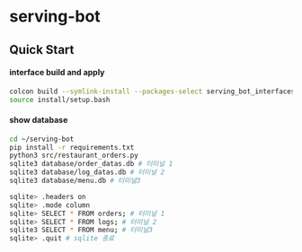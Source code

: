# serving-bot

## Quick Start
#### interface build and apply
```bash
colcon build --symlink-install --packages-select serving_bot_interfaces
source install/setup.bash
```


#### show database 
```bash
cd ~/serving-bot
pip install -r requirements.txt
python3 src/restaurant_orders.py
sqlite3 database/order_datas.db # 터미널 1
sqlite3 database/log_datas.db # 터미널 2
sqlite3 database/menu.db # 터미널3

sqlite> .headers on
sqlite> .mode column
sqlite> SELECT * FROM orders; # 터미널 1
sqlite> SELECT * FROM logs; # 터미널 2
sqlite3 SELECT * FROM menu; # 터미널3
sqlite> .quit # sqlite 종료